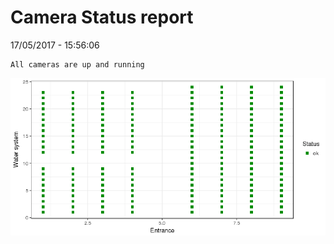 Camera Status report
================
17/05/2017 - 15:56:06

    All cameras are up and running

![](camreport_files/figure-markdown_github/unnamed-chunk-2-1.png)
